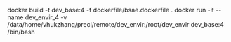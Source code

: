 docker build -t dev_base:4 -f dockerfile/bsae.dockerfile .
docker run -it --name dev_envir_4 -v /data/home/vhukzhang/preci/remote/dev_envir:/root/dev_envir dev_base:4 /bin/bash
